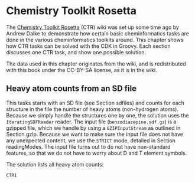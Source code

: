 # Chemistry Toolkit Rosetta

The [Chemistry Toolkit Rosetta](https://ctr.fandom.com/wiki/Chemistry_Toolkit_Rosetta_Wiki) (CTR) wiki was set up some time ago by Andrew Dalke to
demonstrate how certain basic cheminformatics tasks are done in the various cheminformatics toolkits around.
This chapter shows how CTR tasks can be solved with the CDK in Groovy. Each section discusses one CTR task,
and show one possible solution.

The data used in this chapter originates from the wiki, and is redistributed with this book under the
CC-BY-SA license, as it is in the wiki.

## Heavy atom counts from an SD file

This tasks starts with an SD file (see Section <xref>sdfiles</xref>) and counts for each structure in the file
the number of <topic>heavy atoms</topic> (non-hydrogen atoms). Because we simply handle the structures one by one,
the solution uses the `IteratingSDFReader` reader. The input file (`benzodiazepine.sdf.gz`) is a
gzipped file, which we handle by using a `GZIPInputStream` as outlined in Section <xref>gzip</xref>.
Because we want to make sure the input file does not have any unexpected content, we use the `STRICT`
mode, detailed in Section <xref>readingModes</xref>. The input file turns out to do not have non-standard
features, so that we do not have to worry about D and T element symbols.

The solution lists all heavy atom counts:

<code>CTR1</code>
